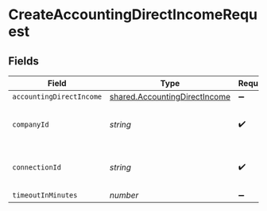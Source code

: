 # CreateAccountingDirectIncomeRequest


## Fields

| Field                                                                          | Type                                                                           | Required                                                                       | Description                                                                    | Example                                                                        |
| ------------------------------------------------------------------------------ | ------------------------------------------------------------------------------ | ------------------------------------------------------------------------------ | ------------------------------------------------------------------------------ | ------------------------------------------------------------------------------ |
| `accountingDirectIncome`                                                       | [shared.AccountingDirectIncome](../../models/shared/accountingdirectincome.md) | :heavy_minus_sign:                                                             | N/A                                                                            |                                                                                |
| `companyId`                                                                    | *string*                                                                       | :heavy_check_mark:                                                             | N/A                                                                            | 8a210b68-6988-11ed-a1eb-0242ac120002                                           |
| `connectionId`                                                                 | *string*                                                                       | :heavy_check_mark:                                                             | N/A                                                                            | 2e9d2c44-f675-40ba-8049-353bfcb5e171                                           |
| `timeoutInMinutes`                                                             | *number*                                                                       | :heavy_minus_sign:                                                             | N/A                                                                            |                                                                                |